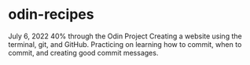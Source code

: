 # odin-recipes
July 6, 2022
40% through the Odin Project
Creating a website using the terminal, git, and GitHub.
Practicing on learning how to commit, when to commit, and creating 
good commit messages.  